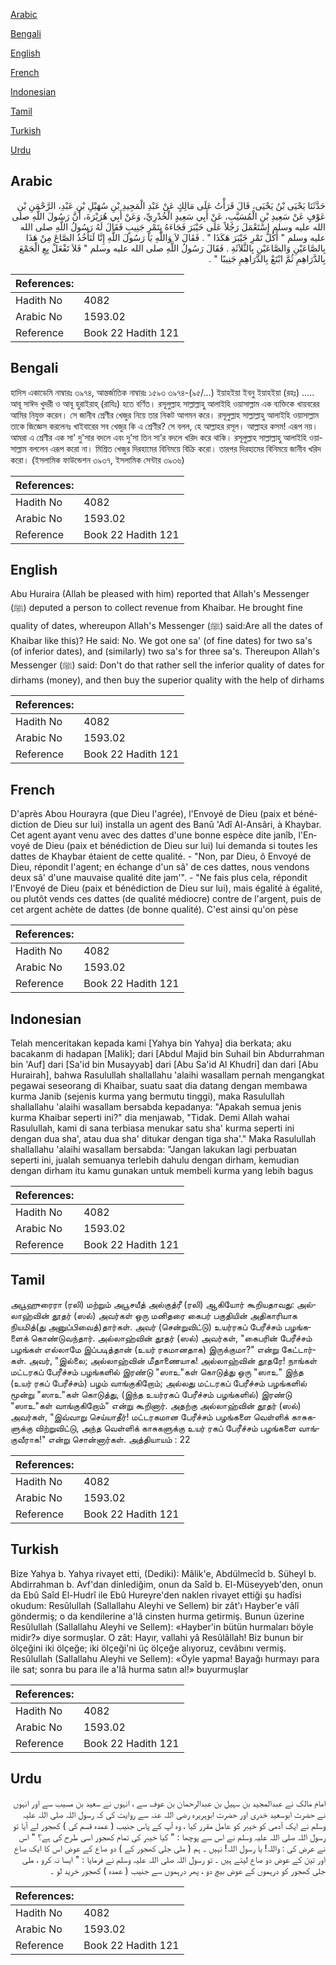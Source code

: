 [Arabic](#arabic)

[Bengali](#bengali)

[English](#english)

[French](#french)

[Indonesian](#indonesian)

[Tamil](#tamil)

[Turkish](#turkish)

[Urdu](#urdu)

## Arabic


<div dir="rtl" lang="ar" style={{fontSize:'larger',backgroundColor:'#f8f9fa',padding:20}}>
حَدَّثَنَا يَحْيَى بْنُ يَحْيَى، قَالَ قَرَأْتُ عَلَى مَالِكٍ عَنْ عَبْدِ الْمَجِيدِ بْنِ سُهَيْلِ بْنِ عَبْدِ، الرَّحْمَنِ بْنِ عَوْفٍ عَنْ سَعِيدِ بْنِ الْمُسَيَّبِ، عَنْ أَبِي سَعِيدٍ الْخُدْرِيِّ، وَعَنْ أَبِي هُرَيْرَةَ، أَنَّ رَسُولَ اللَّهِ صلى الله عليه وسلم اسْتَعْمَلَ رَجُلاً عَلَى خَيْبَرَ فَجَاءَهُ بِتَمْرٍ جَنِيبٍ فَقَالَ لَهُ رَسُولُ اللَّهِ صلى الله عليه وسلم ‏"‏ أَكُلُّ تَمْرِ خَيْبَرَ هَكَذَا ‏"‏ ‏.‏ فَقَالَ لاَ وَاللَّهِ يَا رَسُولَ اللَّهِ إِنَّا لَنَأْخُذُ الصَّاعَ مِنْ هَذَا بِالصَّاعَيْنِ وَالصَّاعَيْنِ بِالثَّلاَثَةِ ‏.‏ فَقَالَ رَسُولُ اللَّهِ صلى الله عليه وسلم ‏"‏ فَلاَ تَفْعَلْ بِعِ الْجَمْعَ بِالدَّرَاهِمِ ثُمَّ ابْتَعْ بِالدَّرَاهِمِ جَنِيبًا ‏"‏ ‏.‏
</div>
<div style={{backgroundColor:'#f8f9fa',padding:20, marginBottom: 10}}><table> <thead> <tr> <th>References:</th> <th></th> </tr> </thead> <tbody><tr><td>Hadith No</td><td>4082</td></tr><tr><td>Arabic No</td><td>1593.02</td></tr><tr><td>Reference</td><td>Book 22 Hadith 121</td></tr></tbody></table></div>

## Bengali


<div dir="ltr" lang="bn" style={{fontSize:'larger',backgroundColor:'#f8f9fa',padding:20}}>
হাদিস একাডেমি নাম্বারঃ ৩৯৭৪, আন্তর্জাতিক নাম্বারঃ ১৫৯৩ ৩৯৭৪-(৯৫/...) ইয়াহইয়া ইবনু ইয়াহইয়া (রহঃ) ..... আবূ সাঈদ খুদরী ও আবূ হুরাইরাহ্ (রাযিঃ) হতে বর্ণিত। রসূলুল্লাহ সাল্লাল্লাহু আলাইহি ওয়াসাল্লাম এক ব্যক্তিকে খায়বরের আমির নিযুক্ত করেন। সে জানীব শ্রেণীর খেজুর নিয়ে তার নিকট আগমন করে। রসূলুল্লাহ সাল্লাল্লাহু আলাইহি ওয়াসাল্লাম তাকে জিজ্ঞেস করলেনঃ খাইবারের সব খেজুর কি এ শ্রেণীর? সে বলল, হে আল্লাহর রসূল। আল্লাহর কসম! এরূপ নয়। আমরা এ শ্রেণীর এক সা' দু'সার বদলে এবং দু’সা তিন সা’র বদলে খরিদ করে থাকি। রসূলুল্লাহ সাল্লাল্লাহু আলাইহি ওয়াসাল্লাম বললেন এরূপ করো না। মিশ্রিত খেজুর দিরহামের বিনিময়ে বিক্রি করো। তারপর দিরহামের বিনিময়ে জানীব খরিদ করো। (ইসলামিক ফাউন্ডেশন ৩৯৩৭, ইসলামিক সেন্টার ৩৯৩৬)
</div>
<div style={{backgroundColor:'#f8f9fa',padding:20, marginBottom: 10}}><table> <thead> <tr> <th>References:</th> <th></th> </tr> </thead> <tbody><tr><td>Hadith No</td><td>4082</td></tr><tr><td>Arabic No</td><td>1593.02</td></tr><tr><td>Reference</td><td>Book 22 Hadith 121</td></tr></tbody></table></div>

## English


<div dir="ltr" lang="en" style={{fontSize:'larger',backgroundColor:'#f8f9fa',padding:20}}>
Abu Huraira (Allah be pleased with him) reported that Allah's Messenger (ﷺ) deputed a person to collect revenue from Khaibar. He brought fine quality of dates, whereupon Allah's Messenger (ﷺ) said:Are all the dates of Khaibar like this)? He said: No. We got one sa' (of fine dates) for two sa's (of inferior dates), and (similarly) two sa's for three sa's. Thereupon Allah's Messenger (ﷺ) said: Don't do that rather sell the inferior quality of dates for dirhams (money), and then buy the superior quality with the help of dirhams
</div>
<div style={{backgroundColor:'#f8f9fa',padding:20, marginBottom: 10}}><table> <thead> <tr> <th>References:</th> <th></th> </tr> </thead> <tbody><tr><td>Hadith No</td><td>4082</td></tr><tr><td>Arabic No</td><td>1593.02</td></tr><tr><td>Reference</td><td>Book 22 Hadith 121</td></tr></tbody></table></div>

## French


<div dir="ltr" lang="fr" style={{fontSize:'larger',backgroundColor:'#f8f9fa',padding:20}}>
D'après Abou Hourayra (que Dieu l'agrée), l'Envoyé de Dieu (paix et bénédiction de Dieu sur lui) installa un agent des Banû 'Adî Al-Ansâri, à Khaybar. Cet agent ayant venu avec des dattes d'une bonne espèce dite janîb, l'Envoyé de Dieu (paix et bénédiction de Dieu sur lui) lui demanda si toutes les dattes de Khaybar étaient de cette qualité. - "Non, par Dieu, ô Envoyé de Dieu, répondit l'agent; en échange d'un sâ' de ces dattes, nous vendons deux sâ' d'une mauvaise qualité dite jam'". - "Ne fais plus cela, répondit l'Envoyé de Dieu (paix et bénédiction de Dieu sur lui), mais égalité à égalité, ou plutôt vends ces dattes (de qualité médiocre) contre de l'argent, puis de cet argent achète de dattes (de bonne qualité). C'est ainsi qu'on pèse
</div>
<div style={{backgroundColor:'#f8f9fa',padding:20, marginBottom: 10}}><table> <thead> <tr> <th>References:</th> <th></th> </tr> </thead> <tbody><tr><td>Hadith No</td><td>4082</td></tr><tr><td>Arabic No</td><td>1593.02</td></tr><tr><td>Reference</td><td>Book 22 Hadith 121</td></tr></tbody></table></div>

## Indonesian


<div dir="ltr" lang="id" style={{fontSize:'larger',backgroundColor:'#f8f9fa',padding:20}}>
Telah menceritakan kepada kami [Yahya bin Yahya] dia berkata; aku bacakanm di hadapan [Malik]; dari [Abdul Majid bin Suhail bin Abdurrahman bin 'Auf] dari [Sa'id bin Musayyab] dari [Abu Sa'id Al Khudri] dan dari [Abu Hurairah], bahwa Rasulullah shallallahu 'alaihi wasallam pernah mengangkat pegawai seseorang di Khaibar, suatu saat dia datang dengan membawa kurma Janib (sejenis kurma yang bermutu tinggi), maka Rasulullah shallallahu 'alaihi wasallam bersabda kepadanya: "Apakah semua jenis kurma Khaibar seperti ini?" dia menjawab, "Tidak. Demi Allah wahai Rasulullah, kami di sana terbiasa menukar satu sha' kurma seperti ini dengan dua sha', atau dua sha' ditukar dengan tiga sha'." Maka Rasulullah shallallahu 'alaihi wasallam bersabda: "Jangan lakukan lagi perbuatan seperti ini, jualah semuanya terlebih dahulu dengan dirham, kemudian dengan dirham itu kamu gunakan untuk membeli kurma yang lebih bagus
</div>
<div style={{backgroundColor:'#f8f9fa',padding:20, marginBottom: 10}}><table> <thead> <tr> <th>References:</th> <th></th> </tr> </thead> <tbody><tr><td>Hadith No</td><td>4082</td></tr><tr><td>Arabic No</td><td>1593.02</td></tr><tr><td>Reference</td><td>Book 22 Hadith 121</td></tr></tbody></table></div>

## Tamil


<div dir="ltr" lang="ta" style={{fontSize:'larger',backgroundColor:'#f8f9fa',padding:20}}>
அபூஹுரைரா (ரலி) மற்றும் அபூசயீத் அல்குத்ரீ (ரலி) ஆகியோர் கூறியதாவது: அல்லாஹ்வின் தூதர் (ஸல்) அவர்கள் ஒரு மனிதரை கைபர் பகுதியின் அதிகாரியாக நியமித்(து அனுப்பிவைத்)தார்கள். அவர் (சென்றுவிட்டு) உயர்ரகப் பேரீச்சம் பழங்களைக் கொண்டுவந்தார். அல்லாஹ்வின் தூதர் (ஸல்) அவர்கள், "கைபரின் பேரீச்சம் பழங்கள் எல்லாமே இப்படித்தான் (உயர் ரகமானதாக) இருக்குமா?" என்று கேட்டார்கள். அவர், "இல்லை; அல்லாஹ்வின் மீதாணையாக! அல்லாஹ்வின் தூதரே! நாங்கள் மட்டரகப் பேரீச்சம் பழங்களில் இரண்டு "ஸாஉ"கள் கொடுத்து ஒரு "ஸாஉ" இந்த (உயர் ரகப் பேரீச்சம்) பழம் வாங்குகிறோம்; அல்லது மட்டரகப் பேரீச்சம் பழங்களில் மூன்று "ஸாஉ"கள் கொடுத்து, (இந்த உயர்ரகப் பேரீச்சம் பழங்களில்) இரண்டு "ஸாஉ"கள் வாங்குகிறோம்" என்று கூறினார். அதற்கு அல்லாஹ்வின் தூதர் (ஸல்) அவர்கள், "இவ்வாறு செய்யாதீர்! மட்டரகமான பேரீச்சம் பழங்களை வெள்ளிக் காசுகளுக்கு விற்றுவிட்டு, அந்த வெள்ளிக் காசுகளுக்கு உயர் ரகப் பேரீச்சம் பழங்களை வாங்குவீராக!" என்று சொன்னார்கள். அத்தியாயம் : 22
</div>
<div style={{backgroundColor:'#f8f9fa',padding:20, marginBottom: 10}}><table> <thead> <tr> <th>References:</th> <th></th> </tr> </thead> <tbody><tr><td>Hadith No</td><td>4082</td></tr><tr><td>Arabic No</td><td>1593.02</td></tr><tr><td>Reference</td><td>Book 22 Hadith 121</td></tr></tbody></table></div>

## Turkish


<div dir="ltr" lang="tr" style={{fontSize:'larger',backgroundColor:'#f8f9fa',padding:20}}>
Bize Yahya b. Yahya rivayet etti, (Dediki): Mâlik'e, Abdülmecîd b. Süheyl b. Abdirrahman b. Avf'dan dinlediğim, onun da Saîd b. El-Müseyyeb'den, onun da Ebû Saîd El-Hudrî ile Ebû Hureyre'den naklen rivayet ettiği şu hadîsi okudum: Resûlullah (Sallallahu Aleyhi ve Sellem) bir zât'ı Hayber'e vâlî göndermiş; o da kendilerine a'Iâ cinsten hurma getirmiş. Bunun üzerine Resûlullah (Sallallahu Aleyhi ve Sellem): «Hayber'in bütün hurmaları böyle midir?» diye sormuşlar. O zât: Hayır, vallahi yâ Resûlâllah! Biz bunun bir ölçeğini iki ölçeğe; iki ölçeği'ni üç ölçeğe alıyoruz, cevâbını vermiş. Resûlullah (Sallallahu Aleyhi ve Sellem): «Öyle yapma! Bayağı hurmayı para ile sat; sonra bu para ile a'Iâ hurma satın al!» buyurmuşlar
</div>
<div style={{backgroundColor:'#f8f9fa',padding:20, marginBottom: 10}}><table> <thead> <tr> <th>References:</th> <th></th> </tr> </thead> <tbody><tr><td>Hadith No</td><td>4082</td></tr><tr><td>Arabic No</td><td>1593.02</td></tr><tr><td>Reference</td><td>Book 22 Hadith 121</td></tr></tbody></table></div>

## Urdu


<div dir="rtl" lang="ur" style={{fontSize:'larger',backgroundColor:'#f8f9fa',padding:20}}>
امام مالک نے عبدالمجید بن سہیل بن عبدالرحمان بن عوف سے ، انہوں نے سعید بن مسیب سے اور انہوں نے حضرت ابوسعید خدری اور حضرت ابوہریرہ رضی اللہ عنہ سے روایت کی کہ رسول اللہ صلی اللہ علیہ وسلم نے ایک آدمی کو خیبر کو عامل مقرر کیا ، وہ آپ کے پاس جنیب ( عمدہ قسم کی ) کھجور لے آیا تو رسول اللہ صلی اللہ علیہ وسلم نے اس سے پوچھا : " کیا خیبر کی تمام کھجور اسی طرح کی ہے؟ " اس نے عرض کی : واللہ! یا رسول اللہ! نہیں ۔ ہم ( ملی جلی کھجور کے ) دو صاع کے عوض اس کا ایک صاع اور تین کے عوض دو صاع لیتے ہیں ۔ تو رسول اللہ صلی اللہ علیہ وسلم نے فرمایا : " ایسا نہ کرو ، ملی جلی کھجور کو درہموں کے عوض بیچ دو ، پھر درہموں سے جنیب ( عمدہ ) کھجور خرید لو ۔
</div>
<div style={{backgroundColor:'#f8f9fa',padding:20, marginBottom: 10}}><table> <thead> <tr> <th>References:</th> <th></th> </tr> </thead> <tbody><tr><td>Hadith No</td><td>4082</td></tr><tr><td>Arabic No</td><td>1593.02</td></tr><tr><td>Reference</td><td>Book 22 Hadith 121</td></tr></tbody></table></div>